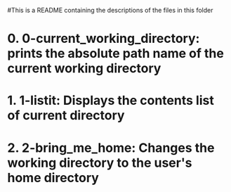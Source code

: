 #This is a README containing the descriptions of the files in this folder
# 0. 0-current_working_directory: prints the absolute path name of the current working directory
# 1. 1-listit: Displays the contents list of current directory
# 2. 2-bring_me_home: Changes the working directory to the user's home directory
